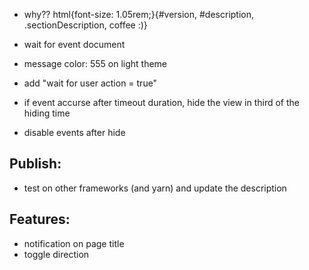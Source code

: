 - why?? html{font-size: 1.05rem;}{#version, #description, .sectionDescription, coffee :)}
- wait for event document


- message color: 555 on light theme
- add "wait for user action = true"
- if event accurse after timeout duration, hide the view in third of the hiding time
- disable events after hide


## Publish:
- test on other frameworks (and yarn) and update the description

## Features:
- notification on page title
- toggle direction